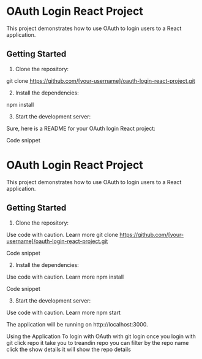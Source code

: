 # OAuth Login React Project

This project demonstrates how to use OAuth to login users to a React application.

## Getting Started

1. Clone the repository:

git clone https://github.com/[your-username]/oauth-login-react-project.git

2. Install the dependencies:

npm install

3. Start the development server:


Sure, here is a README for your OAuth login React project:

Code snippet
# OAuth Login React Project

This project demonstrates how to use OAuth to login users to a React application.

## Getting Started

1. Clone the repository:

Use code with caution. Learn more
git clone https://github.com/[your-username]/oauth-login-react-project.git

Code snippet

2. Install the dependencies:

Use code with caution. Learn more
npm install

Code snippet

3. Start the development server:

Use code with caution. Learn more
npm start

The application will be running on http://localhost:3000.

Using the Application
To login with OAuth with git login 
once you login with git
click repo it take you to treandin repo
you can filter by the repo name
click the show details it will show the repo details 
